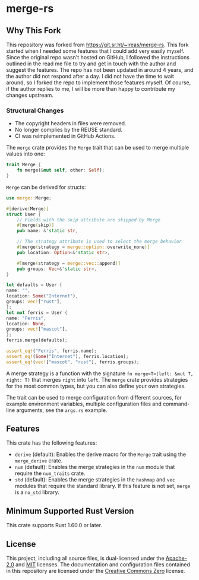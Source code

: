 # merge-rs

## Why This Fork

This repository was forked from https://git.sr.ht/~ireas/merge-rs. This fork started when I needed some
features that I could add very easily myself. Since the original repo wasn't hosted on GitHub, I followed
the instructions outlined in the read me file to try and get in touch with the author and suggest the features.
The repo has not been updated in around 4 years, and the author did not respond after a day. I did not have
the time to wait around, so I forked the repo to implement those features myself. Of course, if the author
replies to me, I will be more than happy to contribute my changes upstream.

### Structural Changes
- The copyright headers in files were removed.
- No longer complies by the REUSE standard.
- CI was reimplemented in GitHub Actions.

The `merge` crate provides the `Merge` trait that can be used to merge multiple
values into one:

```rust
trait Merge {
    fn merge(&mut self, other: Self);
}
```

`Merge` can be derived for structs:

<!-- should be kept in sync with examples/user.rs -->

```rust
use merge::Merge;

#[derive(Merge)]
struct User {
    // Fields with the skip attribute are skipped by Merge
    #[merge(skip)]
    pub name: &'static str,

    // The strategy attribute is used to select the merge behavior
    #[merge(strategy = merge::option::overwrite_none)]
    pub location: Option<&'static str>,

    #[merge(strategy = merge::vec::append)]
    pub groups: Vec<&'static str>,
}

let defaults = User {
name: "",
location: Some("Internet"),
groups: vec!["rust"],
};
let mut ferris = User {
name: "Ferris",
location: None,
groups: vec!["mascot"],
};
ferris.merge(defaults);

assert_eq!("Ferris", ferris.name);
assert_eq!(Some("Internet"), ferris.location);
assert_eq!(vec!["mascot", "rust"], ferris.groups);
```

A merge strategy is a function with the signature `fn merge<T>(left: &mut T,
right: T)` that merges `right` into `left`. The `merge` crate provides
strategies for the most common types, but you can also define your own
strategies.

The trait can be used to merge configuration from different sources, for
example environment variables, multiple configuration files and command-line
arguments, see the `args.rs` example.

## Features

This crate has the following features:

- `derive` (default):  Enables the derive macro for the `Merge` trait using the
  `merge_derive` crate.
- `num` (default): Enables the merge strategies in the `num` module that
  require the `num_traits` crate.
- `std` (default): Enables the merge strategies in the `hashmap` and `vec`
  modules that require the standard library. If this feature is not set,
  `merge` is a `no_std` library.

## Minimum Supported Rust Version

This crate supports Rust 1.60.0 or later.

## License

This project, including all source files, is dual-licensed under the [Apache-2.0][] and [MIT][] licenses.
The documentation and configuration files contained in this repository are
licensed under the [Creative Commons Zero][CC0] license.

[Apache-2.0]: https://opensource.org/licenses/Apache-2.0

[MIT]: https://opensource.org/licenses/MIT

[CC0]: https://creativecommons.org/publicdomain/zero/1.0/
